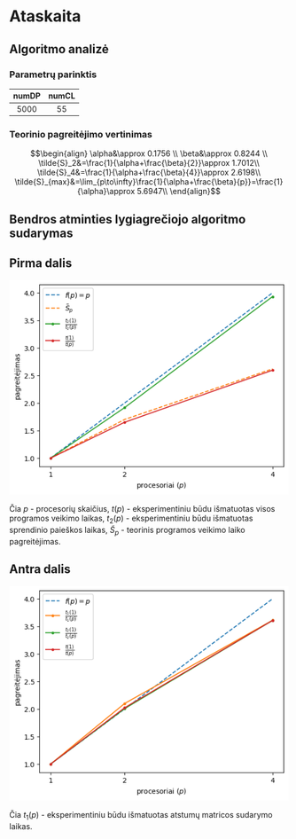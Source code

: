 # Ataskaita

## Algoritmo analizė

### Parametrų parinktis

| numDP | numCL |
| :---: | :---: |
| 5000  |  55   |

### Teorinio pagreitėjimo vertinimas

```math
\begin{align}
\alpha&\approx 0.1756 \\
\beta&\approx 0.8244 \\
\tilde{S}_2&=\frac{1}{\alpha+\frac{\beta}{2}}\approx 1.7012\\
\tilde{S}_4&=\frac{1}{\alpha+\frac{\beta}{4}}\approx 2.6198\\
\tilde{S}_{max}&=\lim_{p\to\infty}\frac{1}{\alpha+\frac{\beta}{p}}=\frac{1}{\alpha}\approx 5.6947\\
\end{align}
```

## Bendros atminties lygiagrečiojo algoritmo sudarymas

## Pirma dalis

![Plot 1](./plot-1.png)

Čia $p$ - procesorių skaičius, $t(p)$ - eksperimentiniu būdu išmatuotas visos programos veikimo laikas, $t_2(p)$ - eksperimentiniu būdu išmatuotas sprendinio paieškos laikas, $\tilde{S}_p$ - teorinis programos veikimo laiko pagreitėjimas.

## Antra dalis

![Plot 2](./plot-2.png)

Čia $t_1(p)$ - eksperimentiniu būdu išmatuotas atstumų matricos sudarymo laikas.
